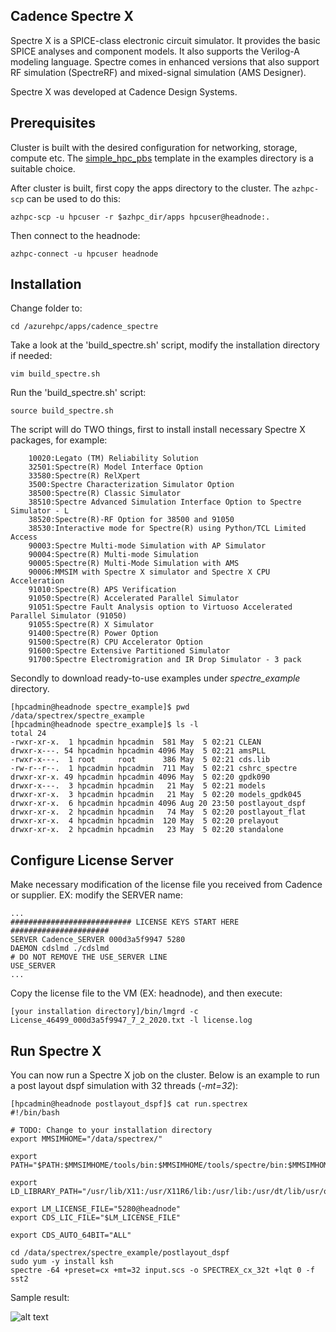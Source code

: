 ## Cadence Spectre X

Spectre X is a SPICE-class electronic circuit simulator. It provides the basic SPICE analyses and component models. It also supports the Verilog-A modeling language. Spectre comes in enhanced versions that also support RF simulation (SpectreRF) and mixed-signal simulation (AMS Designer).

Spectre X was developed at Cadence Design Systems.

## Prerequisites

Cluster is built with the desired configuration for networking, storage, compute etc. The [simple_hpc_pbs](https://github.com/Azure/azurehpc/tree/eda/examples/simple_hpc_pbs) template in the examples directory is a suitable choice.

After cluster is built, first copy the apps directory to the cluster.  The `azhpc-scp` can be used to do this:

```
azhpc-scp -u hpcuser -r $azhpc_dir/apps hpcuser@headnode:.
```

Then connect to the headnode:
```
azhpc-connect -u hpcuser headnode
```

## Installation

Change folder to:
```
cd /azurehpc/apps/cadence_spectre
```

Take a look at the 'build_spectre.sh' script, modify the installation directory if needed:
```
vim build_spectre.sh
```

Run the 'build_spectre.sh' script:
```
source build_spectre.sh
```
The script will do TWO things, first to install install necessary Spectre X packages, for example:
```
    10020:Legato (TM) Reliability Solution
    32501:Spectre(R) Model Interface Option
    33580:Spectre(R) RelXpert
    3500:Spectre Characterization Simulator Option
    38500:Spectre(R) Classic Simulator
    38510:Spectre Advanced Simulation Interface Option to Spectre Simulator - L
    38520:Spectre(R)-RF Option for 38500 and 91050
    38530:Interactive mode for Spectre(R) using Python/TCL Limited Access
    90003:Spectre Multi-mode Simulation with AP Simulator
    90004:Spectre(R) Multi-mode Simulation
    90005:Spectre(R) Multi-Mode Simulation with AMS
    90006:MMSIM with Spectre X simulator and Spectre X CPU Acceleration
    91010:Spectre(R) APS Verification
    91050:Spectre(R) Accelerated Parallel Simulator
    91051:Spectre Fault Analysis option to Virtuoso Accelerated Parallel Simulator (91050)
    91055:Spectre(R) X Simulator
    91400:Spectre(R) Power Option
    91500:Spectre(R) CPU Accelerator Option
    91600:Spectre Extensive Partitioned Simulator
    91700:Spectre Electromigration and IR Drop Simulator - 3 pack
```
Secondly to download ready-to-use examples under *spectre_example* directory.
```
[hpcadmin@headnode spectre_example]$ pwd
/data/spectrex/spectre_example
[hpcadmin@headnode spectre_example]$ ls -l
total 24
-rwxr-xr-x.  1 hpcadmin hpcadmin  581 May  5 02:21 CLEAN
drwxr-x---. 54 hpcadmin hpcadmin 4096 May  5 02:21 amsPLL
-rwxr-x---.  1 root     root      386 May  5 02:21 cds.lib
-rw-r--r--.  1 hpcadmin hpcadmin  711 May  5 02:21 cshrc_spectre
drwxr-xr-x. 49 hpcadmin hpcadmin 4096 May  5 02:20 gpdk090
drwxr-x---.  3 hpcadmin hpcadmin   21 May  5 02:21 models
drwxr-xr-x.  3 hpcadmin hpcadmin   21 May  5 02:20 models_gpdk045
drwxr-xr-x.  6 hpcadmin hpcadmin 4096 Aug 20 23:50 postlayout_dspf
drwxr-xr-x.  2 hpcadmin hpcadmin   74 May  5 02:20 postlayout_flat
drwxr-xr-x.  4 hpcadmin hpcadmin  120 May  5 02:20 prelayout
drwxr-xr-x.  2 hpcadmin hpcadmin   23 May  5 02:20 standalone
```
## Configure License Server
Make necessary modification of the license file you received from Cadence or supplier. EX: modify the SERVER name:
```
...
########################### LICENSE KEYS START HERE ######################
SERVER Cadence_SERVER 000d3a5f9947 5280
DAEMON cdslmd ./cdslmd
# DO NOT REMOVE THE USE_SERVER LINE
USE_SERVER
...
```
Copy the license file to the VM (EX: headnode), and then execute:
```
[your installation directory]/bin/lmgrd -c License_46499_000d3a5f9947_7_2_2020.txt -l license.log
```

## Run Spectre X
You can now run a Spectre X job on the cluster. Below is an example to run a post layout dspf simulation with 32 threads (*-mt=32*):
```
[hpcadmin@headnode postlayout_dspf]$ cat run.spectrex
#!/bin/bash

# TODO: Change to your installation directory
export MMSIMHOME="/data/spectrex/"

export PATH="$PATH:$MMSIMHOME/tools/bin:$MMSIMHOME/tools/spectre/bin:$MMSIMHOME/tools/ultrasim/bin:$MMSIMHOME/tools/relxpert/bin"

export LD_LIBRARY_PATH="/usr/lib/X11:/usr/X11R6/lib:/usr/lib:/usr/dt/lib/usr/openwin/lib:/usr/ucblib"

export LM_LICENSE_FILE="5280@headnode"
export CDS_LIC_FILE="$LM_LICENSE_FILE"

export CDS_AUTO_64BIT="ALL"

cd /data/spectrex/spectre_example/postlayout_dspf
sudo yum -y install ksh
spectre -64 +preset=cx +mt=32 input.scs -o SPECTREX_cx_32t +lqt 0 -f sst2

```
Sample result:

![alt text](https://edarg3diag.blob.core.windows.net/edatools/Cadence/spectre%20screenshot.png "Spectre X result")
